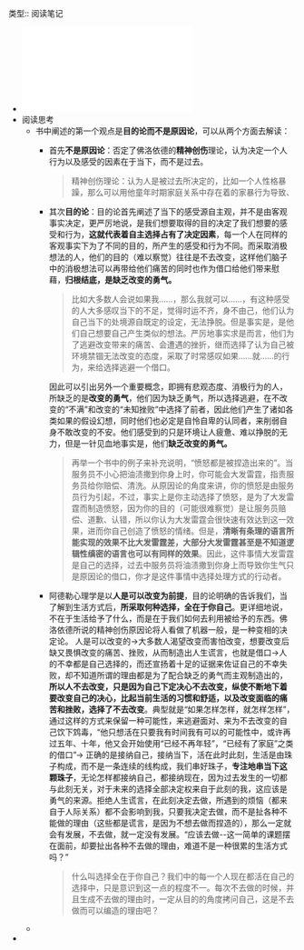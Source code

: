 类型:: 阅读笔记

- ![被讨厌的勇气.pdf](../assets/被讨厌的勇气_1706264052817_0.pdf)
- 阅读思考
	- 书中阐述的第一个观点是**目的论而不是原因论**，可以从两个方面去解读：
		- 首先**不是原因论**：否定了佛洛依德的**精神创伤**理论，认为决定一个人行为以及感受的因素在于当下，而不是过去。
		  >精神创伤理论：认为人是被过去所决定的，比如一个人性格暴躁，那么可以用他童年时期家庭关系中存在着的家暴行为导致、
		- 其次**目的论**：目的论首先阐述了当下的感受源自主观，并不是由客观事实决定，更严厉地说，是我们想要取得的目的决定了我们想要的感受和行为，**这就代表着自主选择占有了决定因素**，每一个人在同样的客观事实下为了不同的目的，所产生的感受和行为不同。而采取消极想法的人，他们的目的（难以察觉）往往是不去改变，这样他们脑子中的消极想法可以再带给他们痛苦的同时也作为借口给他们带来慰藉，**归根结底，是缺乏改变的勇气。**
		  >比如大多数人会说如果我……，那么我就可以……，有这种感受的人大多感叹当下的不足，觉得时运不齐，身不由己，他们认为自己当下的处境源自既定的设定，无法挣脱。但是事实是，是他们自己想要自己产生类似的想法。严厉地事实求是而言，他们为了逃避改变带来的痛苦、会遭遇的挫折，继而选择了认为自己被环境禁锢无法改变的态度，采取了时常感叹如果……就……的行为，来给选择逃避一个借口。
		         
		  因此可以引出另外一个重要概念，即拥有悲观态度、消极行为的人，所缺乏的是**改变的勇气**，他们因为缺乏勇气，所以选择逃避，在不改变的“不满”和改变的“未知挫败”中选择了前者，因此他们产生了诸如各类如果的假设幻想，同时他们也必定是自怜自卑的认同者，来削弱自身不敢改变的不安。他们感受到的只是环境让人疲惫、难以挣脱的无力，但是一针见血地事实是，他们**缺乏改变的勇气。**
		  >    再举一个书中的例子来补充说明，“愤怒都是被捏造出来的”。当服务员不小心把油渍撒到你身上时，你可能会大发雷霆，指责服务员给你赔偿、清洗。从原因论的角度来讲，你的愤怒是由服务员行为引起，不过，事实上是你主动选择了愤怒，是为了大发雷霆而制造愤怒，因为你的目的（可能很难察觉）是让服务员赔偿、道歉、认错，所以你认为大发雷霆会很快速有效达到这一效果，进而你自己创造了愤怒的情绪。但是，**清晰有条理的语言所能实现的效果不比大发雷霆差，大部分大发雷霆甚至是不知道逻辑性缜密的语言也可以有同样的效果**。因此，这件事情大发雷霆是自己的选择，过去中服务员将油渍撒到你身上而导致你生气只是原因论的借口，你才是这件事情中选择处理方式的行动者。
		- 阿德勒心理学是以**人是可以改变为前提**，目的论明确的告诉我们，当了解到生活方式后，**所采取何种选择，全在于你自己**。更详细地说，不在于生活给予了什么，而是在于我们如何去利用被给予的东西。佛洛依德所说的精神创伤原因论将人看做了机器一般，是一种变相的决定论。 
		  人是可以改变的->大多数人渴望改变而害怕改变，想要改变后缺又畏惧改变的痛苦、挫败，从而制造出人生谎言，也就是借口->人的不幸都是自己选择的，而还宣扬着十足的证据来佐证自己的不幸失败，却不知道所谓的理由都是为了配合缺乏的勇气而主观制造出的，**所以人不去改变，只是因为自己下定决心不去改变，纵使不断地下着要改变自己的决心，比起当前生活的习惯和舒适，以及改变面临的痛苦和挫败，选择了不去改变**。典型就是“如果怎样怎样，就怎样怎样”，通过这样的方式来保留一种可能性，来逃避面对、来为不去改变的自己饮下鸩毒，“他只想活在只要我有时间我有可以的可能性中，或许再过五年、十年，他又会开始使用“已经不再年轻”，“已经有了家庭”之类的借口”-> 正确的是接纳自己，接纳当下，活在此时此刻，生活是由珠子构成，而不是一条连续的线构成，我们串好珠子，**专注地串当下这颗珠子**，无论怎样都接纳自己，都接纳现在，因为过去发生的一切都与此刻无关，对于未来的选择全部决定权来自于此刻的我，这应该是勇气的来源。拒绝人生谎言，在此刻决定去做，所遇到的烦恼（都来自于人际关系）都不会影响到我，只要我决定去做，而不是扯各种不能做的理由（这些都是谎言，是因为不想去做而捏造的），那么一定就会有发展，不去做，就一定没有发展。“应该去做--这一简单的课题摆在面前，却要扯出各种不去做的理由，难道不是一种很累的生活方式吗？”
		  >什么叫选择全在于你自己？我们中的每一个人现在都活在自己的选择中，只是意识到这一点的程度不一。每次不去做的时候，并且生成不去做的理由时，一定从目的的角度拷问自己，这是不去做而可以编造的理由吧？
	-
-